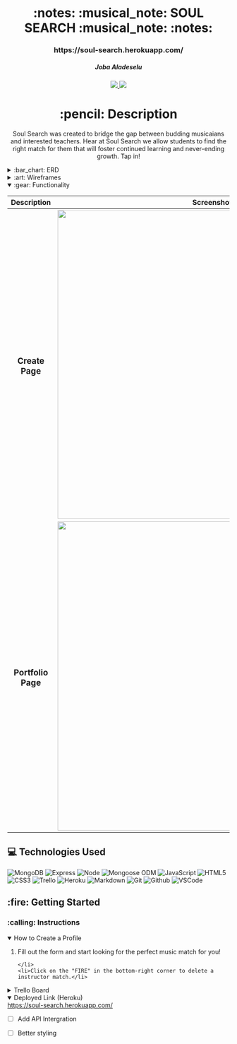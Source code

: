 <div align="center">
<h1>
:notes: :musical_note: SOUL SEARCH :musical_note: :notes:
</h1>

<h3>https://soul-search.herokuapp.com/</h3>

<h5>Joba Aladeselu</h5>

<a href="https://www.linkedin.com/in/joba-a-ja11/">
<img
  src="https://img.shields.io/badge/%40-joba--a--ja11-blue?style=flat&logo=Linkedin&logoColor=white"/>
</a>

 <a href="https://github.com/jobaa11">
<img
  src="https://img.shields.io/badge/-jobaa11-blue?style=flat&logo=github&logoColor=white"/>
</a> 

<h1>:pencil: Description</h1>

<p>Soul Search was created to bridge the gap between budding musicaians and interested teachers.
Hear at Soul Search we allow students to find the right match for them that will foster continued learning and never-ending growth. Tap in!
</p>
</div>
  
   <details>
  <summary>:bar_chart: ERD</summary>

  | Description | Screenshot | 
  |:------------:|-----------| 
  | <h3>ERD</h3> | <img src="https://trello.com/1/cards/62d9c78e695f9371c02704bb/attachments/62d9c7a736d3f219475272b3/previews/62d9c7a836d3f21947527314/download/USER_PROFILE_ERD.JPG" width="700"/> |
</details>
  
<details>
  <summary>:art: Wireframes</summary>

  |    Description    | Screenshot | 
  |:-----------------:|-------------| 
  | <h3>Home Page</h3>| <img src="https://trello.com/1/cards/62d9c7d925680b3d42c21b52/attachments/62d9c81663b4e918f03e39e9/previews/62d9c81763b4e918f03e39f9/download/HomePage_(index).JPG" width="700"/> || <h3 align="center">Portfolio Page</h3> | <img src="https://trello.com/c/Xl4P9fK9/11-teacher-user-page-show" width="700" /> |
</details>


<details open>
  <summary>:gear: Functionality</summary>

  |   Description | Screenshot | 
  |:-------------:| -----------|
  | <h3>Create Page</h3> | <img src="https://trello.com/c/bgWaR1xC/12-student-user-page-show" width="700"/> |
  | <h3 align="center">Portfolio Page</h3> | <img src="https://trello.com/c/bgWaR1xC/12-student-user-page-show" width="700" /> |
</details>


## :computer: Technologies Used


![MongoDB](https://img.shields.io/badge/-MongoDB-333?style=flat&logo=mongodb)
![Express](https://img.shields.io/badge/-Express-333?style=flat&logo=express)
![Node](https://img.shields.io/badge/-Node.js-333?style=flat&logo=node.js)
![Mongoose ODM](https://img.shields.io/badge/-Mongoose_ODM-333?style=flat&logo=mongodb)
![JavaScript](https://img.shields.io/badge/-JavaScript-333?style=flat&logo=javascript)
![HTML5](https://img.shields.io/badge/-HTML5-333?style=flat&logo=html5)
![CSS3](https://img.shields.io/badge/-CSS-333?style=flat&logo=css3)
![Trello](https://img.shields.io/badge/-Trello-333?style=flat&logo=trello)
![Heroku](https://img.shields.io/badge/-Heroku-333?style=flat&logo=heroku)
![Markdown](https://img.shields.io/badge/-Markdown-333?style=flat&logo=markdown)
![Git](https://img.shields.io/badge/-Git-333?style=flat&logo=git)
![Github](https://img.shields.io/badge/-GitHub-333?style=flat&logo=github)
![VSCode](https://img.shields.io/badge/-VS_Code-333?style=flat&logo=visualstudio)

<h2>:fire: Getting Started</h2>

<h3>:calling: Instructions</h3>
<details open>
  <summary>How to Create a Profile</summary>
  <ol>
    <li>
      Fill out the form and start looking for the perfect music match for you!
    </li>
 

    </li>
    <li>Click on the "FIRE" in the bottom-right corner to delete a instructor match.</li>
  </ol>
</details>


<details>
  <h3>:link: Links</h3>
  <summary>Trello Board</summary>
  <a href="https://trello.com/b/eoGTofRV/p2"
    ></a
  >
</details>

<details open>
  <summary>Deployed Link (Heroku)</summary>
  <a href="https://soul-search.herokuapp.com/"
    >https://soul-search.herokuapp.com/</a
  >
</details>







- [ ] Add API Intergration

- [ ] Better styling

